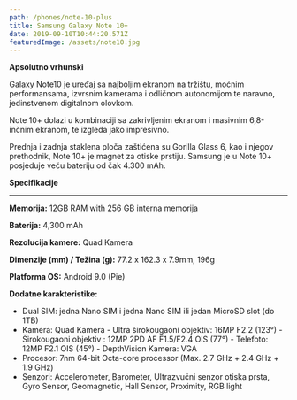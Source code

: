 ```yaml
---
path: /phones/note-10-plus
title: Samsung Galaxy Note 10+
date: 2019-09-10T10:44:20.571Z
featuredImage: /assets/note10.jpg
---
```

**Apsolutno vrhunski**

Galaxy Note10 je uređaj sa najboljim ekranom na tržištu, moćnim performansama, izvrsnim kamerama i odličnom autonomijom te naravno, jedinstvenom digitalnom olovkom.

Note 10+ dolazi u kombinaciji sa zakrivljenim ekranom i masivnim 6,8-inčnim ekranom, te izgleda jako impresivno.

Prednja i zadnja staklena ploča zaštićena su Gorilla Glass 6, kao i njegov prethodnik, Note 10+ je magnet za otiske prstiju. Samsung je u Note 10+ posjeduje veću bateriju od čak 4.300 mAh.

  

**Specifikacije**

- - -

**Memorija:** 12GB RAM with 256 GB interna memorija

**Baterija:** 4,300 mAh

**Rezolucija kamere:** Quad Kamera

**Dimenzije (mm) / Težina (g):** 77.2 x 162.3 x 7.9mm, 196g

**Platforma OS:** Android 9.0 (Pie)

**Dodatne karakteristike:**

* Dual SIM: jedna Nano SIM i jedna Nano SIM ili jedan MicroSD slot (do 1TB)
* Kamera: Quad Kamera - Ultra širokougaoni objektiv: 16MP F2.2 (123°) - Širokougaoni objektiv : 12MP 2PD AF F1.5/F2.4 OIS (77°) - Telefoto: 12MP F2.1 OIS (45°) - DepthVision Kamera: VGA
* Procesor: 7nm 64-bit Octa-core processor (Max. 2.7 GHz + 2.4 GHz + 1.9 GHz)
* Senzori: Accelerometer, Barometer, Ultrazvučni senzor otiska prsta, Gyro Sensor, Geomagnetic, Hall Sensor, Proximity, RGB light
